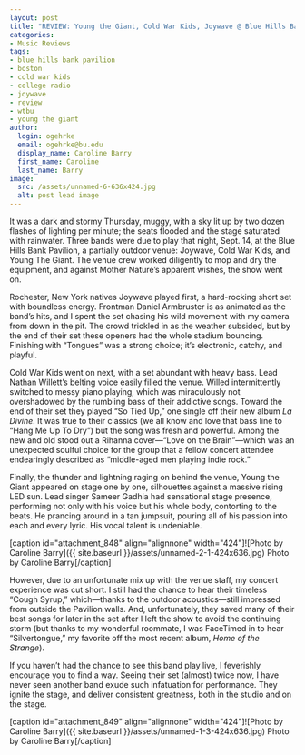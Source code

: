 ```yaml
---
layout: post
title: "REVIEW: Young the Giant, Cold War Kids, Joywave @ Blue Hills Bank Pavilion"
categories:
- Music Reviews
tags:
- blue hills bank pavilion
- boston
- cold war kids
- college radio
- joywave
- review
- wtbu
- young the giant
author:
  login: ogehrke
  email: ogehrke@bu.edu
  display_name: Caroline Barry
  first_name: Caroline
  last_name: Barry
image:
  src: /assets/unnamed-6-636x424.jpg
  alt: post lead image
---
```

It was a dark and stormy Thursday, muggy, with a sky lit up by two dozen flashes of lighting per minute; the seats flooded and the stage saturated with rainwater. Three bands were due to play that night, Sept. 14, at the Blue Hills Bank Pavilion, a partially outdoor venue: Joywave, Cold War Kids, and Young The Giant. The venue crew worked diligently to mop and dry the equipment, and against Mother Nature’s apparent wishes, the show went on.

Rochester, New York natives Joywave played first, a hard-rocking short set with boundless energy. Frontman Daniel Armbruster is as animated as the band’s hits, and I spent the set chasing his wild movement with my camera from down in the pit. The crowd trickled in as the weather subsided, but by the end of their set these openers had the whole stadium bouncing. Finishing with “Tongues” was a strong choice; it’s electronic, catchy, and playful.

Cold War Kids went on next, with a set abundant with heavy bass. Lead Nathan Willett’s belting voice easily filled the venue. Willed intermittently switched to messy piano playing, which was miraculously not overshadowed by the rumbling bass of their addictive songs. Toward the end of their set they played “So Tied Up,” one single off their new album _La Divine_. It was true to their classics (we all know and love that bass line to “Hang Me Up To Dry”) but the song was fresh and powerful. Among the new and old stood out a Rihanna cover—“Love on the Brain”—which was an unexpected soulful choice for the group that a fellow concert attendee endearingly described as “middle-aged men playing indie rock.”

Finally, the thunder and lightning raging on behind the venue, Young the Giant appeared on stage one by one, silhouettes against a massive rising LED sun. Lead singer Sameer Gadhia had sensational stage presence, performing not only with his voice but his whole body, contorting to the beats. He prancing around in a tan jumpsuit, pouring all of his passion into each and every lyric. His vocal talent is undeniable.

\[caption id="attachment\_848" align="alignnone" width="424"\]![Photo by Caroline Barry]({{ site.baseurl }}/assets/unnamed-2-1-424x636.jpg) Photo by Caroline Barry\[/caption\]

However, due to an unfortunate mix up with the venue staff, my concert experience was cut short. I still had the chance to hear their timeless “Cough Syrup,” which—thanks to the outdoor acoustics—still impressed from outside the Pavilion walls. And, unfortunately, they saved many of their best songs for later in the set after I left the show to avoid the continuing storm (but thanks to my wonderful roommate, I was FaceTimed in to hear “Silvertongue,” my favorite off the most recent album, _Home of the Strange_).

If you haven’t had the chance to see this band play live, I feverishly encourage you to find a way. Seeing their set (almost) twice now, I have never seen another band exude such infatuation for performance. They ignite the stage, and deliver consistent greatness, both in the studio and on the stage.

\[caption id="attachment\_849" align="alignnone" width="424"\]![Photo by Caroline Barry]({{ site.baseurl }}/assets/unnamed-1-3-424x636.jpg) Photo by Caroline Barry\[/caption\]